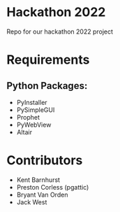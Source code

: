 # Hackathon 2022

Repo for our hackathon 2022 project

# Requirements

## Python Packages: 

- PyInstaller
- PySimpleGUI
- Prophet
- PyWebView
- Altair

# Contributors

- Kent Barnhurst
- Preston Corless (pgattic)
- Bryant Van Orden
- Jack West
